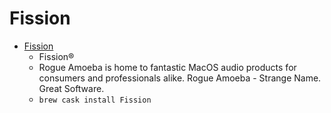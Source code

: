 # Fission
- [Fission](https://rogueamoeba.com/fission/)
  -  Fission®
  - Rogue Amoeba is home to fantastic MacOS audio products for consumers and professionals alike. Rogue Amoeba - Strange Name. Great Software.
  - `brew cask install Fission`
